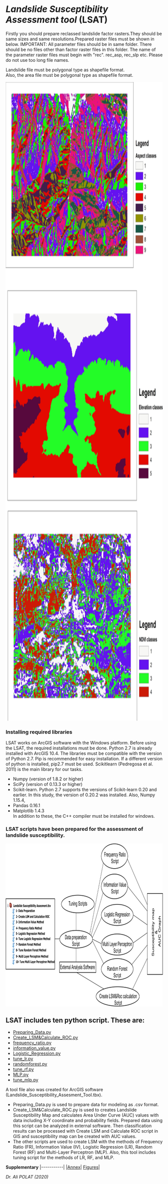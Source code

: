# *Landslide Susceptibility Assessment tool* (LSAT)
Firstly you should prepare reclassed landslide factor rasters.They should be same sizes and same resolutions.Prepared raster files must be shown in below.
IMPORTANT: All parameter files should be in same folder. There should be no files other than factor raster files in this folder. The name of the parameter raster files must begin with "rec". rec_asp, rec_slp etc. Please do not use too long file names.

Landslide file must be polygonal type as shapefile format.\
Also, the area file must be polygonal type as shapefile format.

 <p>
  <img width="1024" height="2048" src="https://github.com/apolat2018/LSAT/blob/master/rasters_image.jpg"><p>

### Installing required libraries

LSAT works on ArcGIS software with the Windows platform. Before using the LSAT, the required installations must
be done. Python 2.7 is already installed with ArcGIS 10.4.
The libraries must be compatible with the version of Python
2.7. Pip is recommended for easy installation. If a different
version of python is installed, pip2.7 must be used. Scikitlearn (Pedregosa et al. 2011) is the main library for our
tasks.
 * Numpy (version of 1.8.2 or higher)
 * SciPy (version of 0.13.3 or higher)
 * Scikit-learn. Python 2.7 supports the versions of Scikit-learn 0.20 and earlier. In this study, the version of 0.20.2 was installed. Also, Numpy 1.15.4, 
 * Pandas 0.16.1
 * Matplotlib 1.4.3  
 In addition to these, the C++ compiler must be installed for windows.


### LSAT scripts have been prepared for the assessment of landslide susceptibility.  
 <p>
  <img width="1024" height="522" src="https://github.com/apolat2018/LSAT/blob/master/Figure1.jpg"><p>

 ## LSAT includes ten python script. These are:
* [Preparing_Data.py](https://github.com/apolat2018/LSAT/blob/master/Preparing_Data.py)
* [Create_LSM&Calculate_ROC.py](https://github.com/apolat2018/LSAT/blob/master/Create_LSM%26%26Calculate_ROC.py)
* [frequency_ratio.py](https://github.com/apolat2018/LSAT/blob/master/frequency_ratio.py)
* [information_value.py](https://github.com/apolat2018/LSAT/blob/master/information_value.py)
* [Logistic_Regression.py](https://github.com/apolat2018/LSAT/blob/master/Logistic_Regression.py)
* [tune_lr.py](https://github.com/apolat2018/LSAT/blob/master/tune_lr.py)
* [randomforest.py](https://github.com/apolat2018/LSAT/blob/master/randomforest.py)
* [tune_rf.py](https://github.com/apolat2018/LSAT/blob/master/tune_rf.py)
* [MLP.py](https://github.com/apolat2018/LSAT/blob/master/MLP.py)
* [tune_mlp.py](https://github.com/apolat2018/LSAT/blob/master/tune_mlp.py)

A tool file also was created for ArcGIS software (Landslide_Susceptibility_Assesment_Tool.tbx). 

 - Preparing_Data.py is used to prepare data for modeling as .csv format. 
 - Create_LSM&Calculate_ROC.py is used to creates Landslide Susceptibility Map and calculates Area Under Curve (AUC) values with data including X-Y coordinate and probability fields. Prepared data using this script can be analyzed in external software. Then classification results can be processed with Create LSM and Calculate ROC script in GIS and susceptibility map can be created with AUC values. 
 - The other scripts are used to create LSM with the methods of Frequency Ratio (FR), Information Value (IV), Logistic Regression (LR), Random Forest (RF) and Multi-Layer Perceptron (MLP). Also, this tool includes tuning script for the methods of LR, RF, and MLP.


**Supplementary**
|-----------|
|[Annex](https://github.com/apolat2018/LSAT/tree/master/Annex)|
[Figures](https://github.com/apolat2018/LSAT/tree/master/Figures)|

*Dr. Ali POLAT (2020)*
